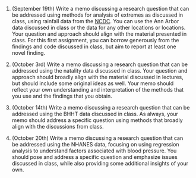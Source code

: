 1. (September 19th) Write a memo discussing a research question that can
be addressed using methods for analysis of extremes as discussed in class, using
rainfall data from the [NCDC](https://www.ncei.noaa.gov/access/search/data-search/daily-summaries).
You can use the Ann Arbor data discussed in class or the data for any other locations
or locations.  Your question and approach should align with the material presented in
class.  For this first assignment, you can borrow generously from the findings and code discussed in class, but
aim to report at least one novel finding.

2. (October 3rd) Write a memo discussing a research question that can be
addressed using the natality data discussed in class.  Your question and
approach should broadly align with the material discussed in lectures, but
should include some original ideas as well.  Your memo should reflect
your own understanding and interpretation of the methods that you use
and the findings that you obtain.

3. (October 14th) Write a memo discussing a research question that can be
addressed using the BHHT data discussed in class.  As always, your memo
should address a specific question using methods that broadly align with
the discussions from class.

4. (October 20th) Write a memo discussing a research question that can be
addressed using the NHANES data, focusing on using regression analysis
to understand factors associated with blood pressure.  You should pose
and address a specific question and emphasize issues discussed in class,
while also providing some additional insights of your own.
